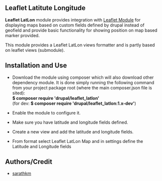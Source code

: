 Leaflet Latitute Longitude
--------------------------

**Leaflet LatLon** module provides integration with [Leaflet Module](https://www.drupal.org/project/leaflet) for displaying maps  based on custom fields defined by drupal instead of geofield and provide basic functionality for showing position on map based marker provided.

This module provides a Leaflet LatLon views formatter 
and is partly based on leaflet views (submodule).

Installation and Use
--------------------

* Download the module using composer which will also download 
  other dependency module.
  It is done simply running the following command from your project package root 
(where the main composer.json file is sited):  
__$ composer require 'drupal/leaflet_latlon'__  
(for dev: __$ composer require 'drupal/leaflet_latlon:1.x-dev'__)

* Enable the module to configure it.
* Make sure you have latitude and longitude fields defined.
* Create a new view and add the latitude and longitude fields.
* From format select Leaflet LatLon Map and in settings 
  define the Latitude and Longitude fields

Authors/Credit
--------------
* [sarathkm](https://www.drupal.org/u/sarathkm)
